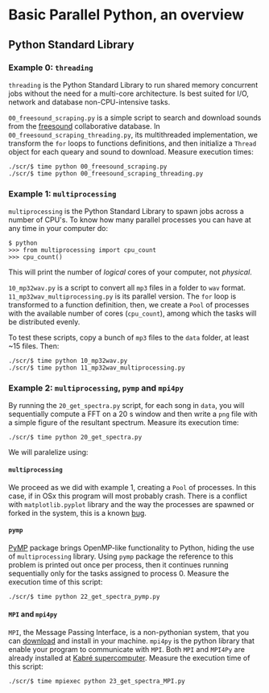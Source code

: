 # Basic Parallel Python, an overview

## Python Standard Library

### Example 0: `threading`

`threading` is the Python Standard Library to run shared memory concurrent jobs without the need for a multi-core architecture. Is best suited for I/O, network and database non-CPU-intensive tasks.

`00_freesound_scraping.py` is a simple script to search and download sounds from the [freesound](https://freesound.org/) collaborative database. In `00_freesound_scraping_threading.py`, its multithreaded implementation, we transform the `for` loops to functions definitions, and then initialize a `Thread` object for each queary and sound to download. Measure execution times:

    ./scr/$ time python 00_freesound_scraping.py
    ./scr/$ time python 00_freesound_scraping_threading.py

### Example 1: `multiprocessing`

`multiprocessing` is the Python Standard Library to spawn jobs across a number of CPU's. To know how many parallel processes you can have at any time in your computer do:

    $ python
    >>> from multiprocessing import cpu_count
    >>> cpu_count()

This will print the number of *logical* cores of your computer, not *physical*. 

`10_mp32wav.py` is a script to convert all `mp3` files in a folder to `wav` format. `11_mp32wav_multiprocessing.py` is its parallel version. The `for` loop is transformed to a function definition, then, we create a `Pool` of processes with the available number of cores (`cpu_count`), among which the tasks will be distributed evenly.

To test these scripts, copy a bunch of `mp3` files to the `data` folder, at least ~15 files. Then:

    ./scr/$ time python 10_mp32wav.py
    ./scr/$ time python 11_mp32wav_multiprocessing.py

### Example 2: `multiprocessing`, `pymp` and `mpi4py`

By running the `20_get_spectra.py` script, for each song in `data`, you will sequentially compute a FFT on a 20 s window and then write a `png` file with a simple figure of the resultant spectrum. Measure its execution time:
    
    ./scr/$ time python 20_get_spectra.py

We will paralelize using:

#### `multiprocessing`

We proceed as we did with example 1, creating a `Pool` of processes. In this case, if in OSx this program will most probably crash. There is a conflict with `matplotlib.pyplot` library and the way the processes are spawned or forked in the system, this is a known [bug](https://bugs.python.org/issue33725). 

#### `pymp`

[PyMP](https://github.com/classner/pymp) package brings OpenMP-like functionality to Python, hiding the use of `multiprocessing` library. Using `pymp` package the reference to this problem is printed out once per process, then it continues running sequentially only for the tasks assigned to process 0. Measure the execution time of this script:

    ./scr/$ time python 22_get_spectra_pymp.py

#### `MPI` and `mpi4py`

`MPI`, the Message Passing Interface, is a non-pythonian system, that you can [download](http://www.mpich.org/downloads/) and install in your machine. `mpi4py` is the python library that enable your program to communicate with `MPI`. Both `MPI` and `MPI4Py` are already installed at [Kabré supercomputer](https://kabre.cenat.ac.cr/). Measure the execution time of this script:


    ./scr/$ time mpiexec python 23_get_spectra_MPI.py
